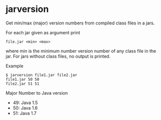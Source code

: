 jarversion
==========

Get min/max (major) version numbers from compiled class files in a jars.

For each jar given as argument print

    file.jar <min> <max>

where min is the minimum number version number of any class file in the jar.
For jars without class files, no output is printed.

Example

    $ jarversion file1.jar file2.jar
    file1.jar 50 50
    file2.jar 51 51

Major Number to Java version

- 49: Java 1.5
- 50: Java 1.6
- 51: Java 1.7
